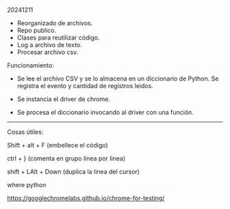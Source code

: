 20241211

- Reorganizado de archivos.
- Repo publico.
- Clases para reutilizar código.
- Log a archivo de texto.
- Procesar archivo csv.

Funcionamiento:

- Se lee el archivo CSV y se lo almacena en un diccionario de Python. Se registra el evento y cantidad de registros leidos.

- Se instancia el driver de chrome.

- Se procesa el diccionario invocando al driver con una función.







---------------
Cosas útiles:

Shift + alt + F (embellece el código)

ctrl + } (comenta en grupo linea por linea)

shift + LAlt + Down (duplica la linea del cursor)

where python

https://googlechromelabs.github.io/chrome-for-testing/